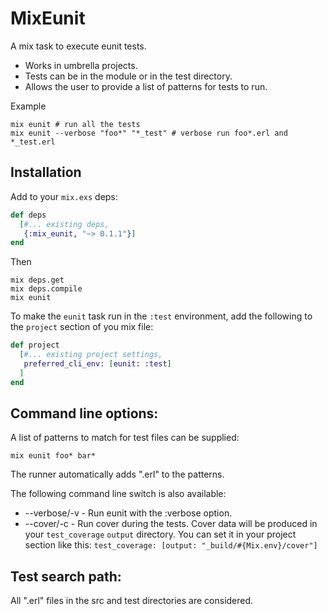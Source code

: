 MixEunit
========

A mix task to execute eunit tests.

* Works in umbrella projects.
* Tests can be in the module or in the test directory.
* Allows the user to provide a list of patterns for tests to run.

Example
```
mix eunit # run all the tests
mix eunit --verbose "foo*" "*_test" # verbose run foo*.erl and *_test.erl
```

Installation
------------

Add to your `mix.exs` deps:

```elixir
def deps
  [#... existing deps,
   {:mix_eunit, "~> 0.1.1"}]
end
```

Then

```
mix deps.get
mix deps.compile
mix eunit
```

To make the `eunit` task run in the `:test` environment, add the following
to the `project` section of you mix file:

```elixir
def project
  [#... existing project settings,
   preferred_cli_env: [eunit: :test]
  ]
end
```

Command line options:
---------------------

A list of patterns to match for test files can be supplied:

```
mix eunit foo* bar*
```

The runner automatically adds ".erl" to the patterns.

The following command line switch is also available:

* --verbose/-v - Run eunit with the :verbose option.
* --cover/-c - Run cover during the tests. Cover data will be produced in
your `test_coverage` `output` directory. You can set it in your project section
like this: `test_coverage: [output: "_build/#{Mix.env}/cover"]`

Test search path:
-----------------

All ".erl" files in the src and test directories are considered.

